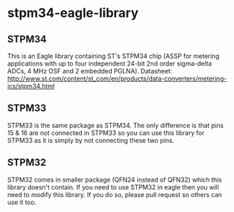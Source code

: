 # stpm34-eagle-library

## STPM34
This is an Eagle library containing ST's STPM34 chip (ASSP for metering applications with up to four independent 24-bit 2nd order sigma-delta ADCs, 4 MHz OSF and 2 embedded PGLNA). Datasheet: http://www.st.com/content/st_com/en/products/data-converters/metering-ics/stpm34.html

## STPM33

STPM33 is the same package as STPM34. The only difference is that pins 15 & 16 are not connected in STPM33 so you can use this library for STPM33 as it is simply by not connecting these two pins.

## STPM32

STPM32 comes in smaller package (QFN24 instead of QFN32) which this library doesn't contain. If you need to use STPM32 in eagle then you will need to modify this library. If you do so, please pull request so others can use it too.
